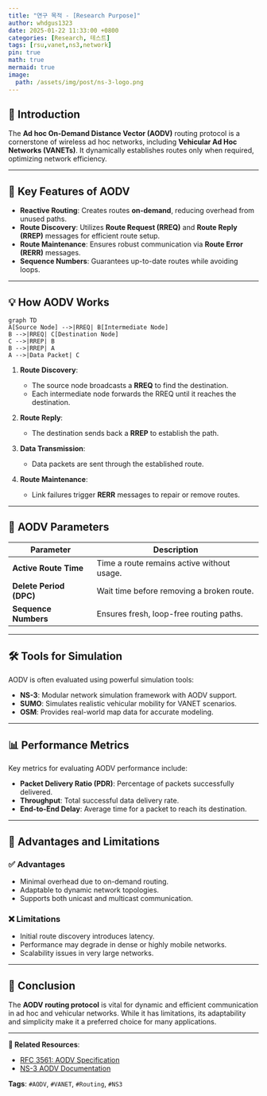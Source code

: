 ```yaml
---
title: "연구 목적 - [Research Purpose]"
author: whdgus1323
date: 2025-01-22 11:33:00 +0800
categories: [Research, 테스트]
tags: [rsu,vanet,ns3,network]
pin: true
math: true
mermaid: true
image:
  path: /assets/img/post/ns-3-logo.png
---
```


## 🚀 Introduction
The **Ad hoc On-Demand Distance Vector (AODV)** routing protocol is a cornerstone of wireless ad hoc networks, including **Vehicular Ad Hoc Networks (VANETs)**. It dynamically establishes routes only when required, optimizing network efficiency.

---

## 🌟 Key Features of AODV
- **Reactive Routing**: Creates routes **on-demand**, reducing overhead from unused paths.
- **Route Discovery**: Utilizes **Route Request (RREQ)** and **Route Reply (RREP)** messages for efficient route setup.
- **Route Maintenance**: Ensures robust communication via **Route Error (RERR)** messages.
- **Sequence Numbers**: Guarantees up-to-date routes while avoiding loops.

---

## 💡 How AODV Works

```mermaid
graph TD
A[Source Node] -->|RREQ| B[Intermediate Node]
B -->|RREQ| C[Destination Node]
C -->|RREP| B
B -->|RREP| A
A -->|Data Packet| C
```

1. **Route Discovery**:
   - The source node broadcasts a **RREQ** to find the destination.
   - Each intermediate node forwards the RREQ until it reaches the destination.

2. **Route Reply**:
   - The destination sends back a **RREP** to establish the path.

3. **Data Transmission**:
   - Data packets are sent through the established route.

4. **Route Maintenance**:
   - Link failures trigger **RERR** messages to repair or remove routes.

---

## 🔑 AODV Parameters

| **Parameter**          | **Description**                                           |
|------------------------|-----------------------------------------------------------|
| **Active Route Time**  | Time a route remains active without usage.                |
| **Delete Period (DPC)**| Wait time before removing a broken route.                 |
| **Sequence Numbers**   | Ensures fresh, loop-free routing paths.                   |

---

## 🛠️ Tools for Simulation

AODV is often evaluated using powerful simulation tools:

- **NS-3**: Modular network simulation framework with AODV support.
- **SUMO**: Simulates realistic vehicular mobility for VANET scenarios.
- **OSM**: Provides real-world map data for accurate modeling.

---

## 📊 Performance Metrics

Key metrics for evaluating AODV performance include:

- **Packet Delivery Ratio (PDR)**: Percentage of packets successfully delivered.
- **Throughput**: Total successful data delivery rate.
- **End-to-End Delay**: Average time for a packet to reach its destination.

---

## 🌈 Advantages and Limitations

### ✅ Advantages
- Minimal overhead due to on-demand routing.
- Adaptable to dynamic network topologies.
- Supports both unicast and multicast communication.

### ❌ Limitations
- Initial route discovery introduces latency.
- Performance may degrade in dense or highly mobile networks.
- Scalability issues in very large networks.

---

## 🎯 Conclusion
The **AODV routing protocol** is vital for dynamic and efficient communication in ad hoc and vehicular networks. While it has limitations, its adaptability and simplicity make it a preferred choice for many applications.

---

**🔗 Related Resources**:
- [RFC 3561: AODV Specification](https://www.rfc-editor.org/rfc/rfc3561)
- [NS-3 AODV Documentation](https://www.nsnam.org/docs/models/html/aodv.html)

**Tags**: `#AODV`, `#VANET`, `#Routing`, `#NS3`
